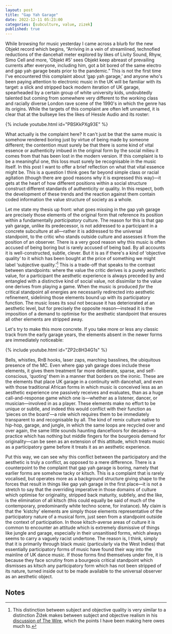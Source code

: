 ```yaml
---
layout: post
title: "Gap Yah Garage"
date: 2022-12-11 05:23:00
categories: [subculture, value, zizek]
published: true
---
```


While browsing for music yesterday I came across a blurb for the new Objekt record which begins, “Arriving in a vein of streamlined, technofied reductions of the dancehall meter explored by likes of Livity Sound, Rhyw, Simo Cell and more, ‘Objekt #5’ sees Objekt keep abreast of prevailing currents after everyone, including him, got a bit bored of the same electro and gap yah garage beats prior to the pandemic.” This is not the first time I've encountered this complaint about ‘gap yah garage,’ and anyone who's been paying attention to electronic music in the UK will be familiar with its target: a slick and stripped back modern iteration of UK garage, spearheaded by a certain group of white university kids, undoubtedly talented but coming from somewhere very different to the working class and racially diverse London rave scene of the 1990's in which the genre has its origins. While the targets of this complaint are often left unnamed, it is clear that at the bullseye lies the likes of Hessle Audio and its roster:

{% include youtube.html id="PBSKkPXg93E" %}

What actually is the complaint here? It can't just be that the same music is somehow rendered boring just by virtue of being made by someone different; the contention must surely be that there is some kind of vital essence or authenticity imbued in the original form by the social milieu it comes from that has been lost in the modern version. If this complaint is to be a meaningful one, this loss must surely be recognisable in the music itself. In this post I want to offer a brief reflection on what that vital essence might be. This is a question I think goes far beyond simple class or racial agitation (though there are good reasons why it is expressed this way)—it gets at the heart of how different positions within a social structure construct different standards of authenticity or quality. In this respect, both the development of these trends and the reaction against them contain coded information the value structure of society as a whole.

Let me state my thesis up front: what goes missing in the gap yah garage are precisely those elements of the original form that reference its position within a fundamentally _participatory_ culture. The reason for this is that gap yah garage, unlike its predecessor, is not addressed to a participant in a concrete subculture at all—rather it is addressed to the universal standpoint, to the critic who stands outside culture and assesses it from the position of an observer. There is a very good reason why this music is often accused of being boring but is rarely accused of being bad. By all accounts it is well-constructed, subtle, clever. But it is as if there's a kind of ‘objective quality’ to it which has been bought at the price of something we might label ‘subjective quality.’[^1] This is a trade-off that speaks to the contrast between standpoints: where the value the critic derives is a purely aesthetic value, for a participant the aesthetic experience is always preceded by and entangled with a distinctive kind of social value, not dissimilar to the value one derives from playing a game. When the music is produced _for_ the critical standpoint all energies are necessarily redirected into aesthetic refinement, sidelining those elements bound up with its participatory function. The music loses its soul not because it has deteriorated at an aesthetic level, but for precisely the opposite reason—instead it is the imposition of a demand to optimise for the aesthetic standpoint that ensures all other elements are stripped away.

Let's try to make this more concrete. If you take more or less any classic track from the early garage years, the elements absent in the newer forms are immediately noticeable:

{% include youtube.html id="ZP2c8H34G1s" %}

Bells, whistles, RnB hooks, laser zaps, marching basslines, the ubiquitous presence of the MC. Even where gap yah garage does include these elements, it gives them treatment far more deliberate, sparse, and self-conscious, ‘quoting’ them in a manner that borders on the ironic. These are the elements that place UK garage in a continuity with dancehall, and even with those traditional African forms in which music is conceived less as an aesthetic experience one passively receives and evaluates, than as a huge call-and-response game which one is—whether as a listener, dancer, or musician—involved in as a player. These elements make no effort to be unique or subtle, and indeed this would conflict with their function as ‘pieces on the board’—a role which requires them to be immediately transparent to and recognisable by all. The kind of remix culture native to hip-hop, garage, and jungle, in which the same loops are recycled over and over again, the same little sounds haunting dancefloors for decades—a practice which has nothing but middle fingers for the bourgeois demand for originality—can be seen as an extension of this attitude, which treats music as a participatory game before it treats it as an aesthetic experience.  

Put this way, we can see why this conflict between the participatory and the aesthetic is truly a conflict, as opposed to a mere difference. There is a counterpoint to the complaint that gap yah garage is boring, namely that earlier forms are somehow tacky or kitsch. This is a complaint that is rarely vocalised, but operates more as a background structure giving shape to the forces that result in things like gap yah garage in the first place—it is not a stretch to say that the overriding
imperative in those domains of culture which optimise for originality, stripped back maturity, subtlely, and the like, is the elimination of all kitsch (this could equally be said of much of the contemporary, predominantly white techno scene, for instance). My claim is that the ‘kistchy’ elements are simply those elements representative of the participatory nature of a musical form, just seen from a standpoint outside the context of participation. In those kitsch-averse areas of culture it is common to encounter an attitude which is extremely dismissive of things like jungle and garage, especially in their unsanitised forms, which always seems to carry a vaguely racist undertone. The reason is, I think, simply that it is primarily through black music (particularly via the West Indies) that essentially participatory forms of music have found their way into the mainline of UK dance music. If those forms find themselves under fire, it is because they face scrutiny from a bourgeois critical standpoint which dismisses as kitsch any participatory form which has not been stripped of its nature, turned inside out to be made available to the universal observer as an aesthetic object.

## Notes

[^1]: This distinction between subject and objective quality is very similar to a distinction Žižek makes between subject and objective realism in his [discussion of The Wire](https://www.youtube.com/watch?v=Fsf4rAGlR5s&t=4608s&ab_channel=Emporium), which the points I have been making here owes much to.
